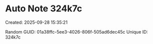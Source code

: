﻿# Auto Note 324k7c
Created: 2025-09-28 15:35:21

Random GUID: 01a38ffc-5ee3-4026-806f-505ad6dec45c
Unique ID: 324k7c
